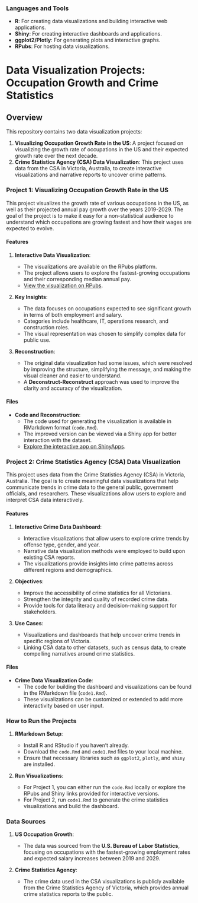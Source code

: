 ### Languages and Tools

- **R**: For creating data visualizations and building interactive web applications.
- **Shiny**: For creating interactive dashboards and applications.
- **ggplot2/Plotly**: For generating plots and interactive graphs.
- **RPubs**: For hosting data visualizations.

# Data Visualization Projects: Occupation Growth and Crime Statistics

## Overview

This repository contains two data visualization projects:

1. **Visualizing Occupation Growth Rate in the US**: A project focused on visualizing the growth rate of occupations in the US and their expected growth rate over the next decade.
2. **Crime Statistics Agency (CSA) Data Visualization**: This project uses data from the CSA in Victoria, Australia, to create interactive visualizations and narrative reports to uncover crime patterns.

### Project 1: Visualizing Occupation Growth Rate in the US

This project visualizes the growth rate of various occupations in the US, as well as their projected annual pay growth over the years 2019-2029. The goal of the project is to make it easy for a non-statistical audience to understand which occupations are growing fastest and how their wages are expected to evolve.

#### Features

1. **Interactive Data Visualization**:
   - The visualizations are available on the RPubs platform.
   - The project allows users to explore the fastest-growing occupations and their corresponding median annual pay.
   - [View the visualization on RPubs](https://rpubs.com/Mrwanz/1034388).

2. **Key Insights**:
   - The data focuses on occupations expected to see significant growth in terms of both employment and salary.
   - Categories include healthcare, IT, operations research, and construction roles.
   - The visual representation was chosen to simplify complex data for public use.

3. **Reconstruction**:
   - The original data visualization had some issues, which were resolved by improving the structure, simplifying the message, and making the visual cleaner and easier to understand.
   - A **Deconstruct-Reconstruct** approach was used to improve the clarity and accuracy of the visualization.

#### Files

- **Code and Reconstruction**:
   - The code used for generating the visualization is available in RMarkdown format (`code.Rmd`).
   - The improved version can be viewed via a Shiny app for better interaction with the dataset.
   - [Explore the interactive app on ShinyApps](https://6csuz1-mrwan-alhandi.shinyapps.io/Assignment3/).

### Project 2: Crime Statistics Agency (CSA) Data Visualization

This project uses data from the Crime Statistics Agency (CSA) in Victoria, Australia. The goal is to create meaningful data visualizations that help communicate trends in crime data to the general public, government officials, and researchers. These visualizations allow users to explore and interpret CSA data interactively.

#### Features

1. **Interactive Crime Data Dashboard**:
   - Interactive visualizations that allow users to explore crime trends by offense type, gender, and year.
   - Narrative data visualization methods were employed to build upon existing CSA reports.
   - The visualizations provide insights into crime patterns across different regions and demographics.

2. **Objectives**:
   - Improve the accessibility of crime statistics for all Victorians.
   - Strengthen the integrity and quality of recorded crime data.
   - Provide tools for data literacy and decision-making support for stakeholders.

3. **Use Cases**:
   - Visualizations and dashboards that help uncover crime trends in specific regions of Victoria.
   - Linking CSA data to other datasets, such as census data, to create compelling narratives around crime statistics.

#### Files

- **Crime Data Visualization Code**:
   - The code for building the dashboard and visualizations can be found in the RMarkdown file (`code1.Rmd`).
   - These visualizations can be customized or extended to add more interactivity based on user input.

### How to Run the Projects

1. **RMarkdown Setup**:
   - Install R and RStudio if you haven’t already.
   - Download the `code.Rmd` and `code1.Rmd` files to your local machine.
   - Ensure that necessary libraries such as `ggplot2`, `plotly`, and `shiny` are installed.

2. **Run Visualizations**:
   - For Project 1, you can either run the `code.Rmd` locally or explore the RPubs and Shiny links provided for interactive versions.
   - For Project 2, run `code1.Rmd` to generate the crime statistics visualizations and build the dashboard.

### Data Sources

1. **US Occupation Growth**:
   - The data was sourced from the **U.S. Bureau of Labor Statistics**, focusing on occupations with the fastest-growing employment rates and expected salary increases between 2019 and 2029.

2. **Crime Statistics Agency**:
   - The crime data used in the CSA visualizations is publicly available from the Crime Statistics Agency of Victoria, which provides annual crime statistics reports to the public.
